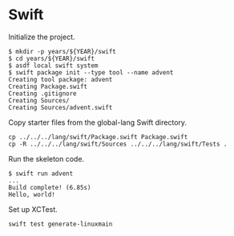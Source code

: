 # Swift

Initialize the project.

```shell
$ mkdir -p years/${YEAR}/swift
$ cd years/${YEAR}/swift
$ asdf local swift system
$ swift package init --type tool --name advent
Creating tool package: advent
Creating Package.swift
Creating .gitignore
Creating Sources/
Creating Sources/advent.swift
```

Copy starter files from the global-lang Swift directory.

```shell
cp ../../../lang/swift/Package.swift Package.swift
cp -R ../../../lang/swift/Sources ../../../lang/swift/Tests .
```

Run the skeleton code.

```shell
$ swift run advent
...
Build complete! (6.85s)
Hello, world!
```

Set up XCTest.

```shell
swift test generate-linuxmain
```
